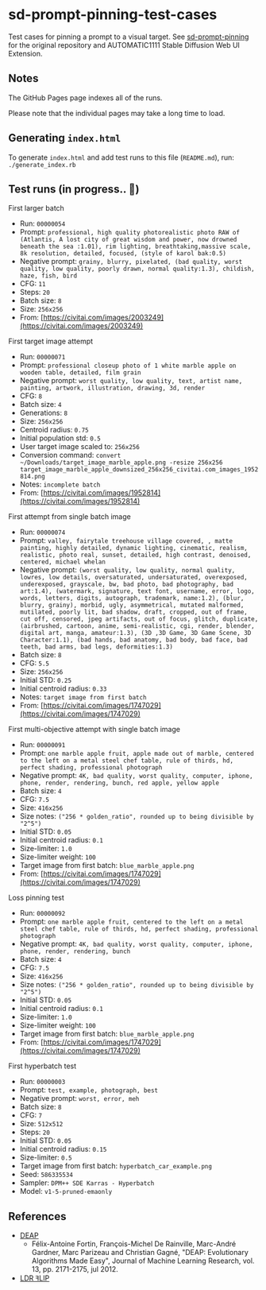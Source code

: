 
# sd-prompt-pinning-test-cases

Test cases for pinning a prompt to a visual target.
See [sd-prompt-pinning](https://github.com/michaeljklein/sd-prompt-pinning)
for the original repository and AUTOMATIC1111 Stable Diffusion Web UI Extension.


## Notes

The GitHub Pages page indexes all of the runs.

Please note that the individual pages may take a long time to load.


## Generating `index.html`

To generate `index.html` and add test runs to this file (`README.md`), run: `./generate_index.rb`


## Test runs (in progress.. 🚧)


First larger batch
- Run: `00000054`
- Prompt: `professional, high quality photorealistic photo RAW of (Atlantis, A lost city of great wisdom and power, now drowned beneath the sea :1.01), rim lighting, breathtaking,massive scale, 8k resolution, detailed, focused, (style of karol bak:0.5)`
- Negative prompt: `grainy, blurry, pixelated, (bad quality, worst quality, low quality, poorly drawn, normal quality:1.3), childish, haze, fish, bird`
- CFG: `11`
- Steps: `20`
- Batch size: `8`
- Size: `256x256`
- From: [https://civitai.com/images/2003249](https://civitai.com/images/2003249)

First target image attempt
- Run: `00000071`
- Prompt: `professional closeup photo of 1 white marble apple on wooden table, detailed, film grain`
- Negative prompt: `worst quality, low quality, text, artist name, painting, artwork, illustration, drawing, 3d, render`
- CFG: `8`
- Batch size: `4`
- Generations: `8`
- Size: `256x256`
- Centroid radius: `0.75`
- Initial population std: `0.5`
- User target image scaled to: `256x256`
- Conversion command: `convert ~/Downloads/target_image_marble_apple.png -resize 256x256 target_image_marble_apple_downsized_256x256_civitai.com_images_1952814.png`
- Notes: `incomplete batch`
- From: [https://civitai.com/images/1952814](https://civitai.com/images/1952814)

First attempt from single batch image
- Run: `00000074`
- Prompt: `valley, fairytale treehouse village covered, , matte painting, highly detailed, dynamic lighting, cinematic, realism, realistic, photo real, sunset, detailed, high contrast, denoised, centered, michael whelan`
- Negative prompt: `(worst quality, low quality, normal quality, lowres, low details, oversaturated, undersaturated, overexposed, underexposed, grayscale, bw, bad photo, bad photography, bad art:1.4), (watermark, signature, text font, username, error, logo, words, letters, digits, autograph, trademark, name:1.2), (blur, blurry, grainy), morbid, ugly, asymmetrical, mutated malformed, mutilated, poorly lit, bad shadow, draft, cropped, out of frame, cut off, censored, jpeg artifacts, out of focus, glitch, duplicate, (airbrushed, cartoon, anime, semi-realistic, cgi, render, blender, digital art, manga, amateur:1.3), (3D ,3D Game, 3D Game Scene, 3D Character:1.1), (bad hands, bad anatomy, bad body, bad face, bad teeth, bad arms, bad legs, deformities:1.3)`
- Batch size: `8`
- CFG: `5.5`
- Size: `256x256`
- Initial STD: `0.25`
- Initial centroid radius: `0.33`
- Notes: `target image from first batch`
- From: [https://civitai.com/images/1747029](https://civitai.com/images/1747029)

First multi-objective attempt with single batch image
- Run: `00000091`
- Prompt: `one marble apple fruit, apple made out of marble, centered to the left on a metal steel chef table, rule of thirds, hd, perfect shading, professional photograph`
- Negative prompt: `4K, bad quality, worst quality, computer, iphone, phone, render, rendering, bunch, red apple, yellow apple`
- Batch size: `4`
- CFG: `7.5`
- Size: `416x256`
- Size notes: `("256 * golden_ratio", rounded up to being divisible by "2^5")`
- Initial STD: `0.05`
- Initial centroid radius: `0.1`
- Size-limiter: `1.0`
- Size-limiter weight: `100`
- Target image from first batch: `blue_marble_apple.png`
- From: [https://civitai.com/images/1747029](https://civitai.com/images/1747029)

Loss pinning test
- Run: `00000092`
- Prompt: `one marble apple fruit, centered to the left on a metal steel chef table, rule of thirds, hd, perfect shading, professional photograph`
- Negative prompt: `4K, bad quality, worst quality, computer, iphone, phone, render, rendering, bunch`
- Batch size: `4`
- CFG: `7.5`
- Size: `416x256`
- Size notes: `("256 * golden_ratio", rounded up to being divisible by "2^5")`
- Initial STD: `0.05`
- Initial centroid radius: `0.1`
- Size-limiter: `1.0`
- Size-limiter weight: `100`
- Target image from first batch: `blue_marble_apple.png`
- From: [https://civitai.com/images/1747029](https://civitai.com/images/1747029)

First hyperbatch test
- Run: `00000003`
- Prompt: `test, example, photograph, best`
- Negative prompt: `worst, error, meh`
- Batch size: `8`
- CFG: `7`
- Size: `512x512`
- Steps: `20`
- Initial STD: `0.05`
- Initial centroid radius: `0.15`
- Size-limiter: `0.5`
- Target image from first batch: `hyperbatch_car_example.png`
- Seed: `586335534`
- Sampler: `DPM++ SDE Karras - Hyperbatch`
- Model: `v1-5-pruned-emaonly`


## References

- [DEAP](http://goo.gl/amJ3x)
  + Félix-Antoine Fortin, François-Michel De Rainville, Marc-André Gardner,
    Marc Parizeau and Christian Gagné, "DEAP: Evolutionary Algorithms Made Easy",
    Journal of Machine Learning Research, vol. 13, pp. 2171-2175, jul 2012.
- [LDR ꟻLIP](https://research.nvidia.com/publication/2020-07_FLIP)

